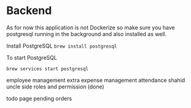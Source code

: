 # Backend

As for now this application is not Dockerize so make sure you have postgresql running in the background and also installed as well.

Install PostgreSQL
`brew install postgresql`

To start PostgreSQL

`brew services start postgresql`



employee management
extra expense management
attendance
shahid uncle side
roles and permission (done)



todo page
pending orders
